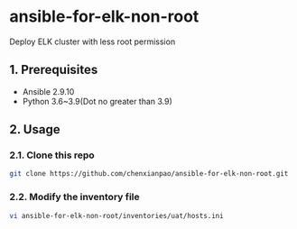 # ansible-for-elk-non-root
Deploy ELK cluster with less root permission

## 1. Prerequisites
- Ansible 2.9.10
- Python 3.6~3.9(Dot no greater than 3.9)

## 2. Usage
### 2.1. Clone this repo
```bash
git clone https://github.com/chenxianpao/ansible-for-elk-non-root.git
```
### 2.2. Modify the inventory file
```bash
vi ansible-for-elk-non-root/inventories/uat/hosts.ini
```